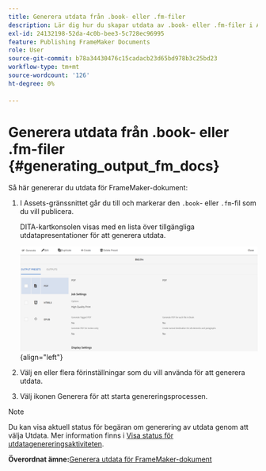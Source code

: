 ```yaml
---
title: Generera utdata från .book- eller .fm-filer
description: Lär dig hur du skapar utdata av .book- eller .fm-filer i AEM Guides.
exl-id: 24132198-52da-4c0b-bee3-5c728ec96995
feature: Publishing FrameMaker Documents
role: User
source-git-commit: b78a34430476c15cadacb23d65bd978b3c25bd23
workflow-type: tm+mt
source-wordcount: '126'
ht-degree: 0%

---
```


# Generera utdata från .book- eller .fm-filer {#generating_output_fm_docs}

Så här genererar du utdata för FrameMaker-dokument:

1. I Assets-gränssnittet går du till och markerar den `.book`- eller `.fm`-fil som du vill publicera.

   DITA-kartkonsolen visas med en lista över tillgängliga utdatapresentationer för att generera utdata.

   ![](images/publish-fm-doc.png){align="left"}

1. Välj en eller flera förinställningar som du vill använda för att generera utdata.

1. Välj ikonen Generera för att starta genereringsprocessen.


>[!NOTE]
>
> Du kan visa aktuell status för begäran om generering av utdata genom att välja Utdata. Mer information finns i [Visa status för utdatagenereringsaktiviteten](fm-output-view-status.md).

**Överordnat ämne:**&#x200B;[ Generera utdata för FrameMaker-dokument](fm-output-generatation.md)
